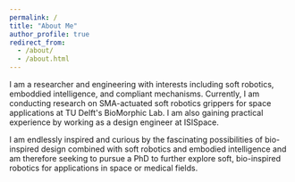 ```yaml
---
permalink: /
title: "About Me"
author_profile: true
redirect_from: 
  - /about/
  - /about.html
---
```




I am a researcher and engineering with interests including soft robotics, emboddied intelligence, and compliant mechanisms. Currently, I am conducting research on SMA-actuated soft robotics grippers for space applications at TU Delft's BioMorphic Lab. I am also gaining practical experience by working as a design engineer at ISISpace. 

I am endlessly inspired and curious by the fascinating possibilities of bio-inspired design combined with soft robotics and embodied intelligence and am therefore seeking to pursue a PhD to further explore soft, bio-inspired robotics for applications in space or medical fields.
